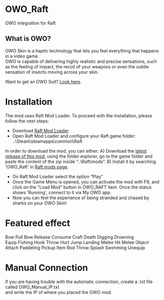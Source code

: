 # OWO_Raft
OWO integration for Raft

## What is OWO?
OWO Skin is a haptic technology that lets you feel everything that happens in a video game.  
OWO is capable of delivering highly realistic and precise sensations, such as the feeling of impact, the recoil of your weapons or even the subtle sensation of insects moving across your skin.

Want to get an OWO Suit? [Look here](https://owogame.com/shop/).

# Installation
The mod uses Raft Mod Loader. To proceed with the installation, please follow the next steps:
- Download [Raft Mod Loader](https://www.raftmodding.com/download)
- Open  Raft Mod Loader and configure your Raft game folder: ..\Steam\steamapps\common\Raft

In order to download the mod, you can either:
A) Download the [latest release of this mod](https://github.com/OWODevelopers/OWO_Raft/releases), using the folder explorer, go to the game folder and paste the content of the zip inside “..\Raft\mods”.
B) Install it by searching 'OWO_Raft' in [Raft mods page](https://www.raftmodding.com/mods).

- On Raft Mod Loader select the option “Play”
- Once the Game Menu is opened, you can activate the mod with F9, and click on the "Load Mod" button in OWO_RAFT item. Once the status shows 'Running', connect to it via My OWO app.
- Now you can feel the experience of being stranded and chased by sharks on your OWO Skin! 

# Featured effect
Bow Pull
Bow Release
Consume
Craft 
Death 
Digging 
Drowning  
Equip 
Fishing 
Hook Throw 
Hurt 
Jump 
Landing 
Melee Hit 
Melee 
Object Attach 
Paddeling 
Pickup Item 
Rod Throw 
Splash 
Swimming 
Unequip 

# Manual Connection
If you are having trouble with the automatic connection, create a .txt file called OWO_Manual_IP.txt  
and write the IP of where you placed the OWO mod.
